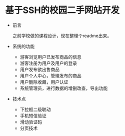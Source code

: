 # 基于SSH的校园二手网站开发
* 前言

     之前学校做的课程设计，现在整理个readme出来。
* 系统的功能
    * 游客浏览用户已发布商品的信息
    * 游客注册为用户及用户的登录
    * 用户发布欲出售商品
    * 用户个人中心，管理发布的商品
    * 用户删除收藏，用户认证
    * 系统管理员，进行数据的增删改查，导出功能
* 技术点
    * 下拉框二级联动
    * 手机短信验证
    * 滑动验证码
    * 分页技术